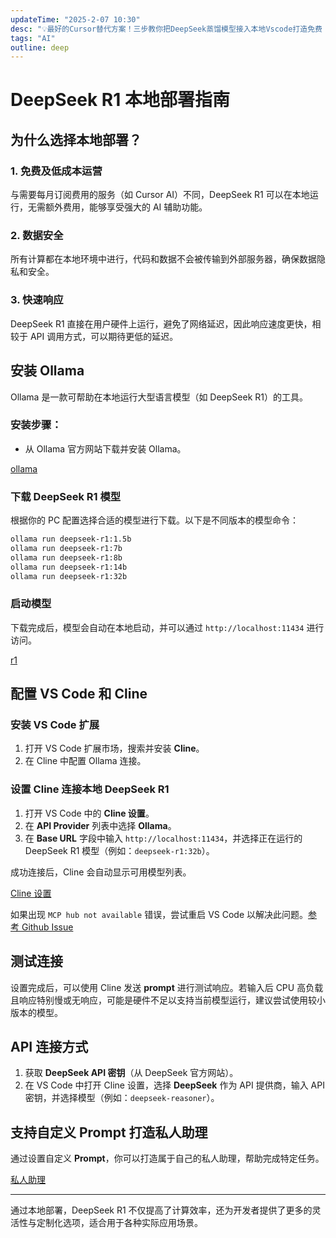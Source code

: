 ```yaml
---
updateTime: "2025-2-07 10:30"
desc: "💡最好的Cursor替代方案！三步教你把DeepSeek蒸馏模型接入本地Vscode打造免费 AI 编程神器！安全可靠本地部署"
tags: "AI"
outline: deep
---
```


# DeepSeek R1 本地部署指南

## 为什么选择本地部署？

### 1. 免费及低成本运营
与需要每月订阅费用的服务（如 Cursor AI）不同，DeepSeek R1 可以在本地运行，无需额外费用，能够享受强大的 AI 辅助功能。

### 2. 数据安全
所有计算都在本地环境中进行，代码和数据不会被传输到外部服务器，确保数据隐私和安全。

### 3. 快速响应
DeepSeek R1 直接在用户硬件上运行，避免了网络延迟，因此响应速度更快，相较于 API 调用方式，可以期待更低的延迟。

## 安装 Ollama

Ollama 是一款可帮助在本地运行大型语言模型（如 DeepSeek R1）的工具。

### 安装步骤：
- 从 Ollama 官方网站下载并安装 Ollama。

[ollama](./pic/ollama.png)

### 下载 DeepSeek R1 模型

根据你的 PC 配置选择合适的模型进行下载。以下是不同版本的模型命令：
```bash
ollama run deepseek-r1:1.5b
ollama run deepseek-r1:7b
ollama run deepseek-r1:8b
ollama run deepseek-r1:14b
ollama run deepseek-r1:32b
```

### 启动模型
下载完成后，模型会自动在本地启动，并可以通过 `http://localhost:11434` 进行访问。

[r1](./pic/r1.png)

## 配置 VS Code 和 Cline

### 安装 VS Code 扩展

1. 打开 VS Code 扩展市场，搜索并安装 **Cline**。
2. 在 Cline 中配置 Ollama 连接。

### 设置 Cline 连接本地 DeepSeek R1

1. 打开 VS Code 中的 **Cline 设置**。
2. 在 **API Provider** 列表中选择 **Ollama**。
3. 在 **Base URL** 字段中输入 `http://localhost:11434`，并选择正在运行的 DeepSeek R1 模型（例如：`deepseek-r1:32b`）。

成功连接后，Cline 会自动显示可用模型列表。

[Cline 设置](./pic/clint.png)

如果出现 `MCP hub not available` 错误，尝试重启 VS Code 以解决此问题。[参考 Github Issue](https://github.com/cline/cline/issues/969)

## 测试连接

设置完成后，可以使用 Cline 发送 **prompt** 进行测试响应。若输入后 CPU 高负载且响应特别慢或无响应，可能是硬件不足以支持当前模型运行，建议尝试使用较小版本的模型。

## API 连接方式

1. 获取 **DeepSeek API 密钥**（从 DeepSeek 官方网站）。
2. 在 VS Code 中打开 Cline 设置，选择 **DeepSeek** 作为 API 提供商，输入 API 密钥，并选择模型（例如：`deepseek-reasoner`）。

## 支持自定义 Prompt 打造私人助理

通过设置自定义 **Prompt**，你可以打造属于自己的私人助理，帮助完成特定任务。

[私人助理](./pic/7.png)

---

通过本地部署，DeepSeek R1 不仅提高了计算效率，还为开发者提供了更多的灵活性与定制化选项，适合用于各种实际应用场景。
